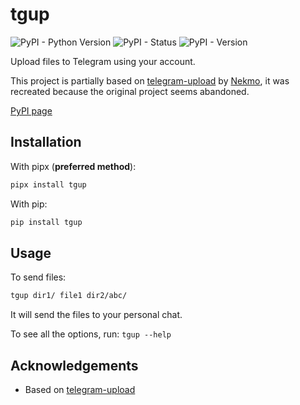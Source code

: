 # tgup

![PyPI - Python Version](https://img.shields.io/pypi/pyversions/tgup?link=https%3A%2F%2Fpypi.org%2Fproject%2Ftgup%2F)
![PyPI - Status](https://img.shields.io/pypi/status/tgup?link=https%3A%2F%2Fpypi.org%2Fproject%2Ftgup%2F)
![PyPI - Version](https://img.shields.io/pypi/v/tgup?link=https%3A%2F%2Fpypi.org%2Fproject%2Ftgup%2F)

Upload files to Telegram using your account.

This project is partially based on [telegram-upload](https://github.com/Nekmo/telegram-upload) by [Nekmo](https://github.com/Nekmo),
it was recreated because the original project seems abandoned.

[PyPI page](https://pypi.org/project/tgup/)

## Installation

With pipx (**preferred method**):
```bash
pipx install tgup
```

With pip:
```bash
pip install tgup
```

## Usage

To send files:
```bash
tgup dir1/ file1 dir2/abc/
```
It will send the files to your personal chat.

To see all the options, run: `tgup --help`

## Acknowledgements

- Based on [telegram-upload](https://github.com/Nekmo/telegram-upload)
